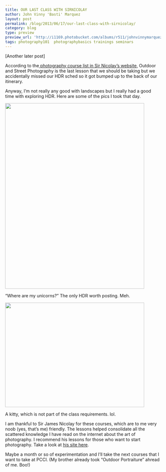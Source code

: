 ```yaml
---
title: OUR LAST CLASS WITH SIRNICOLAY
author: John Vinny 'Basti' Marquez
layout: post
permalink: /blog/2013/06/17/our-last-class-with-sirnicolay/
category: blog
type: preview
preview_url: 'http://i1169.photobucket.com/albums/r511/johnvinnymarquez/nicolaygrad_zps2fe1cbaa.jpg'
tags: photography101  photographybasics trainings seminars
---
```

[Another later post]

According to the<a href="http://sirnicolay.blogspot.com/p/photography-courses.html" target="_blank"> photography course list in Sir Nicolay&#8217;s website</a>, Outdoor and Street Photography is the last lesson that we should be taking but we accidentally missed our HDR sched so it got bumped up to the back of our itinerary.

Anyway, I&#8217;m not really any good with landscapes but I really had a good time with exploring HDR. Here are some of the pics I took that day.

<div style="width: 460px" class="wp-caption aligncenter">
  <a href="http://500px.com/photo/37171460"><img title="Where are my unicorns?" alt="" src="http://pcdn.500px.net/37171460/dda612771ef2499b890732ad572a3e5868c5786e/4.jpg" width="450" height="600" /></a><p class="wp-caption-text">
    &#8220;Where are my unicorns?&#8221; The only HDR worth posting. Meh.
  </p>
</div>

<div style="width: 460px" class="wp-caption aligncenter">
  <a href="http://500px.com/photo/37206564"><img title="Kitty" alt="" src="http://pcdn.500px.net/37206564/deb7e1804e173655c6bafe678366fc786f1f6de5/4.jpg" width="450" height="338" /></a><p class="wp-caption-text">
    A kitty, which is not part of the class requirements. lol.
  </p>
</div>

I am thankful to Sir James Nicolay for these courses, which are to me very noob (yes, that&#8217;s me) friendly. The lessons helped consolidate all the scattered knowledge I have read on the internet about the art of photography. I recommend his lessons for those who want to start photography. Take a look at <a href="http://sirnicolay.blogspot.com/" target="_blank">his site here</a>.

Maybe a month or so of experimentation and I&#8217;ll take the next courses that I want to take at PCCI. (My brother already took &#8220;Outdoor Portraiture&#8221; ahread of me. Boo!)